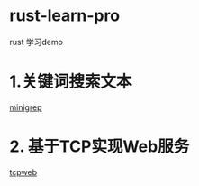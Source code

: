 # rust-learn-pro
rust 学习demo

# 1.关键词搜索文本

[minigrep](./minigrep/)

# 2. 基于TCP实现Web服务

[tcpweb](./tcpweb/)